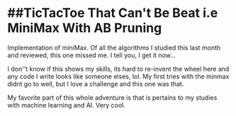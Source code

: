 ##TicTacToe That Can't Be Beat i.e MiniMax With AB Pruning
==========================================================

Implementation of miniMax. Of all the algorithms I studied this last month
and reviewed, this one missed me. I tell you, I get it now...

I don''t know if this shows my skills, its hard to re-invent the wheel here
and any code I write looks like someone elses, lol. My first tries with the 
minmax didnt go to well, but I love a challenge and this one was that.

My favorite part of this whole adventure is that is pertains to my studies
with machine learning and AI. Very cool.

